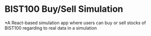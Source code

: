 # BIST100 Buy/Sell Simulation
*A React-based simulation app where users can buy or sell stocks of BIST100 regarding to real data in a simulation
